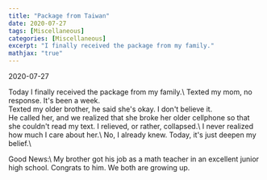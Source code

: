 ```yaml
---
title: "Package from Taiwan"
date: 2020-07-27
tags: [Miscellaneous]
categories: [Miscellaneous]
excerpt: "I finally received the package from my family."
mathjax: "true"
---
```


2020-07-27

Today I finally received the package from my family.\ 
Texted my mom, no response. It's been a week.\
Texted my older brother, he said she's okay. I don't believe it.\
He called her, and we realized that she broke her older cellphone so that she couldn't read my text. I relieved, or rather, collapsed.\ 
I never realized how much I care about her.\ 
No, I already knew. Today, it's just deepen my belief.\

Good News:\ 
My brother got his job as a math teacher in an excellent junior high school. Congrats to him. We both are growing up.
